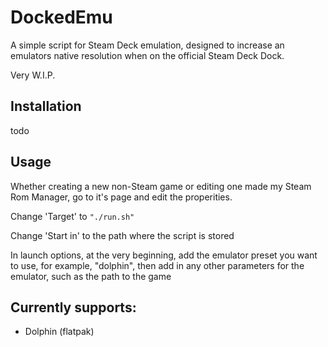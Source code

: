 # DockedEmu

A simple script for Steam Deck emulation, designed to increase an emulators native resolution when on the official Steam Deck Dock.

Very W.I.P.

## Installation 
todo

## Usage
Whether creating a new non-Steam game or editing one made my Steam Rom Manager, go to it's page and edit the properities.

Change 'Target' to `"./run.sh"`

Change 'Start in' to the path where the script is stored

In launch options, at the very beginning, add the emulator preset you want to use, for example, "dolphin", then add in any other parameters for the emulator, such as the path to the game

## Currently supports:
- Dolphin (flatpak)